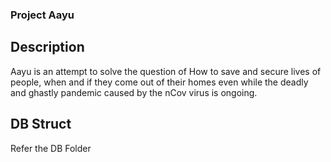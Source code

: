 ### Project Aayu ###

## Description ##
Aayu is an attempt to solve the question of How to save and secure lives of people, when and if they come out of their homes even while the deadly and ghastly pandemic caused by the nCov virus is ongoing.

## DB Struct ##
Refer the DB Folder

